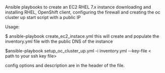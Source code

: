 Ansible playbooks to create an EC2 RHEL 7.x instance downloading and installing RHEL, OpenShift client, configuring the firewall and creating the oc cluster up start script 
with a public IP

Usage:

$ ansible-playbook create_ec2_instace.yml 
this will create and populate the inventory.yml file with the public DNS of the instance

$ansible-playbook setup_oc_cluster_up.yml -i inventory.yml  --key-file < path to your ssh key file>

config options and description are in the header of the file.
